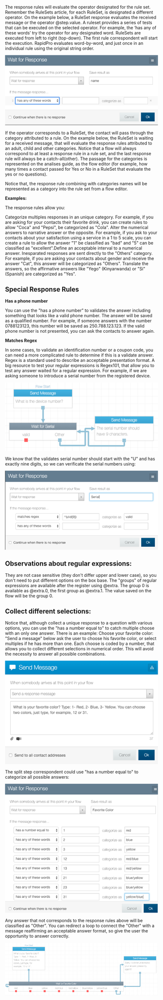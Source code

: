 The response rules will evaluate the operator designated for the rule set. Remember the RuleSets article, for each RuleSet, is designated a different operator. On the example below, a RuleSet response evaluates the received message or the operator @step.value. A ruleset provides a series of tests that can be executed on the selected operator. For example, the ‘has any of these words’ try the operator for any designated word. RuleSets are executed from left to right (top-down). The first rule correspondent will start the execution. RapidPro evaluates word-by-word, and just once in an individual rule using the original string order.

![](/img/flow/flow53.png)

If the operator corresponds to a RuleSet, the contact will pass through the category attributed to a rule. On the example below, the RuleSet is waiting for a received message, that will evaluate the response rules attributed to an adult, child and other categories. Notice that a flow will always correspond to at least a response rule in a rule set, and the last response rule will always be a catch-all(other). The passage for the categories is represented on the analises guide, as the flow editor (for example, how many times a contact passed for Yes or No in a RuleSet that evaluate the yes or no questions).

Notice that, the response rule combining with categories names will be represented as a category into the rule set from a flow editor.

**Examples:**

The response rules allow you:

Categorize multiples responses in an unique category. For example, if you are asking for your contacts their favorite drink, you can create rules to allow "Coca" and "Pepsi", be categorized as "Cola".
Alter the numerical answers to narrative answer or the opposite. For example, if you ask to your contacts about your satisfaction using a service in a 1 to 5 scale, you can create a rule to allow the answer "1" be classified as "bad" and "5" can be classified as "excellent".Define an acceptable interval to a numerical answer.
Inesparated responses are sent directly to the "Others" category. For example, if you are asking your contacts about gender and receive the answer "Cat", this answer will be categorized as  "Others".
Translate the answers, so the affirmative answers like "Yego" (Kinyarwanda) or "Si" (Spanish) are categorized as "Yes".

## Special Response Rules

**Has a phone number**

You can use the "has a phone number" to validates the answer including something that looks like a valid phone number. The answer will be saved as a qualified number. For example, if someone answers with the number 0788123123, this number will be saved as 250.788.123.123. If the valid phone number is not presented, you can ask the contacts to answer again.

**Matches Regex**

In some cases, to validate an identification number or a coupon code, you can need a more complicated rule to determine if this is a validate answer. Regex is a standard used to describe an acceptable presentation format. A big resource to test your regular expressions is Regex101, that allow you to test any answer waited for a regular expression.
For example, if we are asking someone to introduce a serial number from the registered device.

![](/img/flow/flow54.png)

We know that the validates serial number should start with the "U" and has exactly nine digits, so we can verificate the serial numbers using:

![](/img/flow/flow55.png)
 
## Observations about regular expressions:

They are not case sensitive (they don't differ upper and lower case), so you don't need to put different options on the box base.
The  "groups" of regular expressions are available after the register using @extra. The group 0 is available as @extra.0, the first group as @extra.1.
The value saved on the flow will be the group 0.
 
## Collect different selections:

Notice that, although collect a unique response to a question with various options, you can use the "has a number equal to" to catch multiple choose with an only one answer. There is an example:
Choose your favorite color: "Send a message" below ask the user to choose his favorite color, or select multiples if he has more than one. Each choose is coded by a number, that allows you to collect different selections in numerical order. This will avoid the necessity to answer all possible combinations.
 
![](/img/flow/flow56.png)
 
The split step correspondent could use "has a number equal to" to categorize all possible answers:

![](/img/flow/flow57.png)
 
Any answer that not corresponds to the response rules above will be classified as "Other". You can redirect a loop to connect the "Other" with a message reaffirming an acceptable answer format, so give the user the opportunity to answer correctly.
 
![](/img/flow/flow58.png)